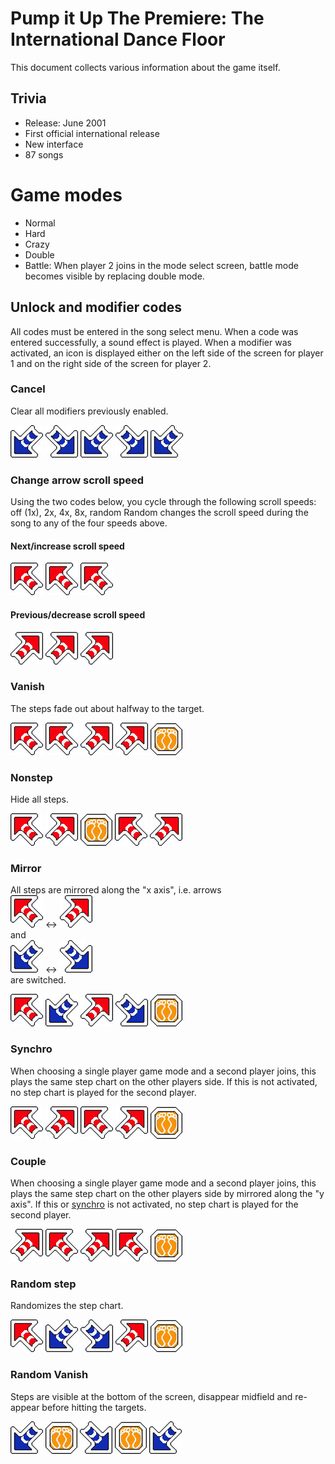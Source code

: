 # Pump it Up The Premiere: The International Dance Floor
This document collects various information about the game itself.

## Trivia
* Release: June 2001
* First official international release
* New interface
* 87 songs

# Game modes
* Normal
* Hard
* Crazy
* Double
* Battle: When player 2 joins in the mode select screen, battle mode becomes visible by replacing double mode.

## Unlock and modifier codes
All codes must be entered in the song select menu. When a code was entered successfully, a sound effect is played. When
a modifier was activated, an icon is displayed either on the left side of the screen for player 1 and on the right side
of the screen for player 2.

### Cancel
Clear all modifiers previously enabled.

![](image/arrow/dl.png)
![](image/arrow/dr.png)
![](image/arrow/dl.png)
![](image/arrow/dr.png)
![](image/arrow/dl.png)

### Change arrow scroll speed
Using the two codes below, you cycle through the following scroll speeds: off (1x), 2x, 4x, 8x, random
Random changes the scroll speed during the song to any of the four speeds above.

#### Next/increase scroll speed
![](image/arrow/ul.png)
![](image/arrow/ul.png)
![](image/arrow/ul.png)

#### Previous/decrease scroll speed
![](image/arrow/ur.png)
![](image/arrow/ur.png)
![](image/arrow/ur.png)

### Vanish
The steps fade out about halfway to the target.

![](image/arrow/ul.png)
![](image/arrow/ul.png)
![](image/arrow/ur.png)
![](image/arrow/ur.png)
![](image/arrow/c.png)

### Nonstep
Hide all steps.

![](image/arrow/ul.png)
![](image/arrow/ur.png)
![](image/arrow/c.png)
![](image/arrow/ul.png)
![](image/arrow/ur.png)

### Mirror
All steps are mirrored along the "x axis", i.e. arrows <br>
![](image/arrow/ul.png) <-> ![](image/arrow/ur.png)
<br>and<br>
![](image/arrow/dl.png) <-> ![](image/arrow/dr.png)
<br> are switched.

![](image/arrow/ul.png)
![](image/arrow/dl.png)
![](image/arrow/ur.png)
![](image/arrow/dr.png)
![](image/arrow/c.png)

### Synchro
When choosing a single player game mode and a second player joins, this plays the same step chart on the other players
side. If this is not activated, no step chart is played for the second player.

![](image/arrow/ul.png)
![](image/arrow/ur.png)
![](image/arrow/ul.png)
![](image/arrow/ur.png)
![](image/arrow/c.png)

### Couple
When choosing a single player game mode and a second player joins, this plays the same step chart on the other players
side by mirrored along the "y axis". If this or [synchro](#synchro) is not activated, no step chart is played for the
second player.

![](image/arrow/ur.png)
![](image/arrow/ul.png)
![](image/arrow/ur.png)
![](image/arrow/ul.png)
![](image/arrow/c.png)

### Random step
Randomizes the step chart.

![](image/arrow/ul.png)
![](image/arrow/dl.png)
![](image/arrow/dr.png)
![](image/arrow/ur.png)
![](image/arrow/c.png)

### Random Vanish
Steps are visible at the bottom of the screen, disappear midfield and re-appear before hitting the targets.

![](image/arrow/dl.png)
![](image/arrow/c.png)
![](image/arrow/dr.png)
![](image/arrow/c.png)
![](image/arrow/dl.png)